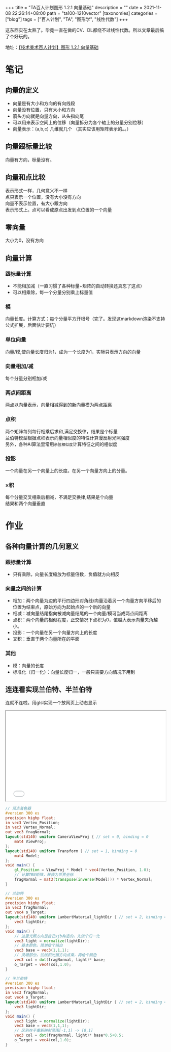 +++
title = "TA百人计划图形 1.2.1 向量基础"
description = ""
date = 2021-11-08 22:26:14+08:00
path = "ta100-1210vector"
[taxonomies]
categories = ["blog"]
tags = ["百人计划", "TA", "图形学", "线性代数"]
+++

这东西实在太熟了。毕竟一直在做的CV、DL都绕不过线性代数。所以文章最后搞了个好玩的。
<!-- more -->
地址：[【技术美术百人计划】图形 1.2.1 向量基础](https://www.bilibili.com/video/BV1n54y1Y7wB)
# 笔记
## 向量的定义
- 向量是有大小和方向的有向线段
- 向量没有位置，只有大小和方向
- 箭头方向就是向量方向，从头指向尾
- 可以用来表示空间上的位移（向量拆分为各个轴上的分量分别位移）
- 向量表示：(a,b,c) 几维就几个 （其实应该用矩阵表示的。。）
## 向量跟标量比较
向量有方向，标量没有。
## 向量和点比较
表示形式一样，几何意义不一样  
点只表示一个位置，没有大小没有方向  
向量不表示位置，有大小跟方向  
表示形式上。点可以看成原点出发到点位置的一个向量
## 零向量
大小为0，没有方向
## 向量计算
### 跟标量计算
- 不能相加减（一直习惯了各种标量+矩阵的自动转换还真忘了这点）
- 可以相乘除，每一个分量分别乘上标量值
### 模
向量长度。计算方式：每个分量平方开根号（完了。发现这markdown渲染不支持公式扩展，后面估计要坑）
### 单位向量
向量/模,使向量长度归为1，成为一个长度为1，实际只表示方向的向量
### 向量相加/减
每个分量分别相加/减
### 两点间距离
两点以向量表示，向量相减得到的新向量模为两点距离
### 点积
两个矩阵每列每行相乘后求和,满足交换律，结果是个标量  
兰伯特模型根据点积表示向量相似度的特性计算漫反射光照强度  
另外，各种AI算法里常用`余弦相似度`计算特征之间的相似度
### 投影
一个向量在另一个向量上的长度。在另一个向量方向上的分量。
### ×积
每个分量交叉相乘后相减，不满足交换律,结果是个向量  
结果和两个向量垂直

# 作业
## 各种向量计算的几何意义
### 跟标量计算
- 只有乘除，向量长度缩放为标量倍数，负值就方向相反
### 向量之间的计算
- 相加：两个向量为边的平行四边形对角线/向量沿着另一个向量方向平移后的位置为结束点，原始方向为起始点的一个新的向量
- 相减：减向量结尾指向被减向量结尾的一个向量/模可当成两点间距离
- 点积：两个向量的相似程度，正交情况下点积为0，值越大表示向量夹角越小。
- 投影：一个向量在另一个向量方向上的长度
- 叉积：垂直于两个向量所在的平面
### 其他
- 模：向量的长度
- 标准化（归一化）：向量长度归一，一般只需要方向情况下用到
## 连连看实现兰伯特、半兰伯特
连就不连啦。用glsl实现一个放网页上动态显示
<iframe id="inlineFrameExample"
    title="Inline Frame Example"
    style="width:100%;height:auto;aspect-ratio:16/9;"
    src="exp.html">
</iframe>



``` glsl
// 顶点着色器
#version 300 es
precision highp float;
in vec3 Vertex_Position;
in vec3 Vertex_Normal;
out vec3 fragNormal;
layout(std140) uniform CameraViewProj { // set = 0, binding = 0
    mat4 ViewProj;
};
layout(std140) uniform Transform { // set = 1, binding = 0
    mat4 Model;
};
void main() {
    gl_Position = ViewProj * Model * vec4(Vertex_Position, 1.0);
    // 计算TBN矩阵，转换为世界坐标
    fragNormal = mat3(transpose(inverse(Model))) * Vertex_Normal;
}
```

```glsl
// 兰伯特
#version 300 es
precision highp float;
in vec3 fragNormal;
out vec4 o_Target;
layout(std140) uniform LambertMaterial_lightDir { // set = 2, binding = 0
    vec3 lightDir;
};
void main() {
    // 这里光照方向是自己xjb构造的，先做个归一化
    vec3 light = normalize(lightDir);
    // 基本颜色。简单给个纯白
    vec3 base = vec3(1,1,1);
    // 灵魂部分。法线和光照方向点乘，再给个颜色
    vec3 col = dot(fragNormal, light)* base;
    o_Target = vec4(col,1.0);
}
```
```glsl
// 半兰伯特
#version 300 es
precision highp float;
in vec3 fragNormal;
out vec4 o_Target;
layout(std140) uniform LambertMaterial_lightDir { // set = 2, binding = 0
    vec3 lightDir;
};
void main() {
    vec3 light = normalize(lightDir);
    vec3 base = vec3(1,1,1);
    // 区别在于重新映射范围[-1,1] -> [0,1]
    vec3 col = dot(fragNormal, light)* base*0.5+0.5;
    o_Target = vec4(col,1.0);
}
```
